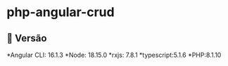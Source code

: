 # php-angular-crud

## 📌 Versão
*Angular CLI: 16.1.3
*Node: 18.15.0
*rxjs: 7.8.1
*typescript:5.1.6
*PHP:8.1.10

